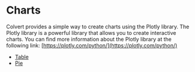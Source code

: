 # Charts

Colvert provides a simple way to create charts using the Plotly library. The Plotly library is a powerful library that allows you to create interactive charts. You can find more information about the Plotly library at the following link: [https://plotly.com/python/](https://plotly.com/python/)


* [Table](/docs/charts/table/)
* [Pie](/docs/charts/pie/)
